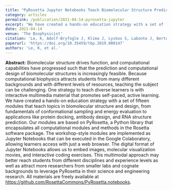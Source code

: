 ```yaml
---
title: "PyRosetta Jupyter Notebooks Teach Biomolecular Structure Prediction and Design."
category: articles
permalink: /publication/2021-04-14-pyrosetta-jupyter
excerpt: "We have created a hands-on education strategy with a set of fifteen modules implemented as Jupyter Notebooks that teach topics in biomolecular structure and design, from fundamentals of conformational sampling and energy evaluation to applications like protein docking, antibody design, and RNA structure prediction."
date: 2021-04-14
venue: 'The Biophysicist'
citation: 'Le, K, Adolf-Bryfogle J, Klima J, Lyskov S, Labonte J, Bertolani, S, Roy Burman S, Leaver-Fay A, Weitzner B, Maguire J, Rangan R, Adrianowycz M, Alford R, Adal A, Nance M, Das R, Dunbrack R, Schief W Kuhlman, B, Siegel J, Gray, J (2021) "PyRosetta Jupyter Notebooks Teach Biomolecular Structure Prediction and Design," <i>The Biophysicist</i> 2(1), 108-122 DOI: 10.35459/tbp.2019.000147'
paperurl: 'https://doi.org/10.35459/tbp.2019.000147'
authors: 'Le, K, et al.'
---
```


**Abstract:** Biomolecular structure drives function, and computational capabilities have progressed such that the prediction and computational design of biomolecular structures is increasingly feasible. Because computational biophysics attracts students from many different backgrounds and with different levels of resources, teaching the subject can be challenging. One strategy to teach diverse learners is with interactive multimedia material that promotes self-paced, active learning. We have created a hands-on education strategy with a set of fifteen modules that teach topics in biomolecular structure and design, from fundamentals of conformational sampling and energy evaluation to applications like protein docking, antibody design, and RNA structure prediction. Our modules are based on PyRosetta, a Python library that encapsulates all computational modules and methods in the Rosetta software package. The workshop-style modules are implemented as Jupyter Notebooks that can be executed in the Google Colaboratory, allowing learners access with just a web browser. The digital format of Jupyter Notebooks allows us to embed images, molecular visualization movies, and interactive coding exercises. This multimodal approach may better reach students from different disciplines and experience levels as well as attract more researchers from smaller labs and cognate backgrounds to leverage PyRosetta in their science and engineering research. All materials are freely available at https://github.com/RosettaCommons/PyRosetta.notebooks.
